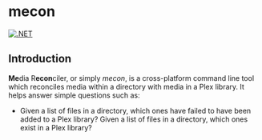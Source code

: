# mecon
[![.NET](https://github.com/elzik/mecon/actions/workflows/continous-integration.yml/badge.svg)](https://github.com/elzik/mecon/actions/workflows/continous-integration.yml)

## Introduction
**Me**dia R**econ**ciler, or simply _mecon_, is a cross-platform command line tool which reconciles media within a directory with media in a Plex library. It helps answer simple questions such as:
- Given a list of files in a directory, which ones have failed to have been added to a Plex library?
Given a list of files in a directory, which ones exist in a Plex library?
 
